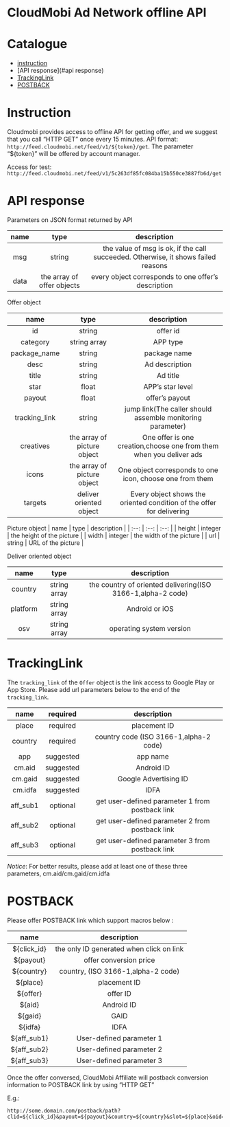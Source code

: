 CloudMobi Ad Network offline API
====

Catalogue
====

* [instruction](#instruction)
* [API response](#api response)
* [TrackingLink](#trackinglink)
* [POSTBACK](#postback)

Instruction
====

Cloudmobi provides access to offline API for getting offer, and we suggest that you call “HTTP GET” once every 15 minutes. API format: `http://feed.cloudmobi.net/feed/v1/${token}/get`. The parameter “${token}” will be offered by account manager.

Access for test: `http://feed.cloudmobi.net/feed/v1/5c263df85fc084ba15b550ce3887fb6d/get`

API response
====

Parameters on JSON format returned by API

| name | type | description |
| :--: | :--: | :--: |
| msg | string | the value of msg is ok, if the call succeeded. Otherwise, it shows failed reasons |
| data | the array of offer objects | every object corresponds to one offer’s description |


Offer object

| name | type | description |
| :--: | :--: | :--: |
| id | string | offer id |
| category | string array | APP type |
| package_name | string | package name |
| desc | string | Ad description |
| title | string | Ad title |
| star | float | APP’s star level |
| payout | float | offer’s payout |
| tracking_link | string | jump link(The caller should assemble monitoring parameter) |
| creatives | the array of picture object | One offer is one creation,choose one from them when you deliver ads |
| icons | the array of picture object | One object corresponds to one icon, choose one from them |
| targets | deliver oriented object | Every object shows the oriented condition of the offer for delivering |


Picture object
| name | type | description |
| :--: | :--: | :--: |
| height | integer | the height of the picture |
| width | integer | the width of the picture |
| url | string | URL of the picture |

Deliver oriented object

| name | type | description |
| :--: | :--: | :--: |
| country | string array | the country of oriented delivering(ISO 3166-1,alpha-2 code)|
| platform | string array | Android or iOS |
| osv | string array | operating system version |


TrackingLink
====

The `tracking_link` of the `Offer` object is the link access to Google Play or App Store. Please add url parameters below to the end of the `tracking_link`.

| name | required | description |
| :--: | :--: | :--: |
| place | required | placement ID |
| country | required |country code (ISO 3166-1,alpha-2 code) |
| app | suggested | app name |
| cm.aid | suggested | Android ID |
| cm.gaid | suggested | Google Advertising ID |
| cm.idfa | suggested | IDFA |
| aff_sub1 | optional | get user-defined parameter 1 from postback link |
| aff_sub2 | optional | get user-defined parameter 2 from postback link |
| aff_sub3 | optional | get user-defined parameter 3 from postback link |

*Notice*: For better results, please add at least one of these three parameters, cm.aid/cm.gaid/cm.idfa


POSTBACK
====

Please offer POSTBACK link which support macros below :

| name | description |
| :--: | :--: |
| ${click_id} | the only ID generated when click on link |
| ${payout} | offer conversion price |
| ${country} | country, (ISO 3166-1,alpha-2 code) |
| ${place} | placement ID |
| ${offer} | offer ID |
| ${aid} | Android ID |
| ${gaid} | GAID |
| ${idfa} | IDFA |
| ${aff_sub1} | User-defined parameter 1 |
| ${aff_sub2} | User-defined parameter 2 |
| ${aff_sub3} | User-defined parameter 3 |

Once the offer conversed, CloudMobi Affiliate will postback conversion information to POSTBACK link by using ”HTTP GET”

E.g.:
```
http://some.domain.com/postback/path?clid=${click_id}&payout=${payout}&country=${country}&slot=${place}&oid=${offer}&aid=${aid}&gaid=${gaid}&idfa=${idfa}&aff_sub1=${aff_sub1}&aff_sub2=${aff_sub2}&aff_sub3=${aff_sub3}
```

